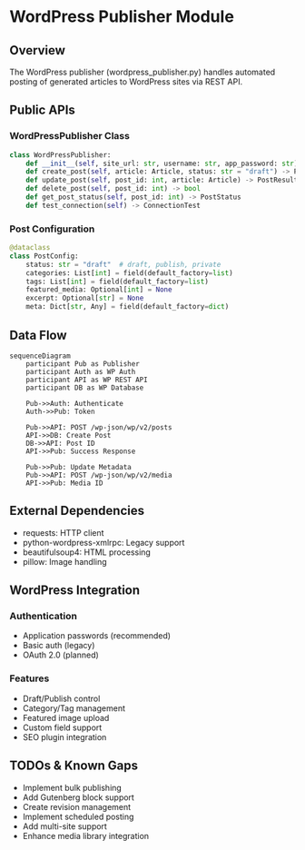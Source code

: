 # WordPress Publisher Module

## Overview

The WordPress publisher (wordpress_publisher.py) handles automated posting of generated articles to WordPress
sites via REST API.

## Public APIs

### WordPressPublisher Class

```python
class WordPressPublisher:
    def __init__(self, site_url: str, username: str, app_password: str)
    def create_post(self, article: Article, status: str = "draft") -> PostResult
    def update_post(self, post_id: int, article: Article) -> PostResult
    def delete_post(self, post_id: int) -> bool
    def get_post_status(self, post_id: int) -> PostStatus
    def test_connection(self) -> ConnectionTest
```

### Post Configuration

```python
@dataclass
class PostConfig:
    status: str = "draft"  # draft, publish, private
    categories: List[int] = field(default_factory=list)
    tags: List[int] = field(default_factory=list)
    featured_media: Optional[int] = None
    excerpt: Optional[str] = None
    meta: Dict[str, Any] = field(default_factory=dict)
```

## Data Flow

```mermaid
sequenceDiagram
    participant Pub as Publisher
    participant Auth as WP Auth
    participant API as WP REST API
    participant DB as WP Database

    Pub->>Auth: Authenticate
    Auth->>Pub: Token

    Pub->>API: POST /wp-json/wp/v2/posts
    API->>DB: Create Post
    DB->>API: Post ID
    API->>Pub: Success Response

    Pub->>Pub: Update Metadata
    Pub->>API: POST /wp-json/wp/v2/media
    API->>Pub: Media ID
```

## External Dependencies

- requests: HTTP client
- python-wordpress-xmlrpc: Legacy support
- beautifulsoup4: HTML processing
- pillow: Image handling

## WordPress Integration

### Authentication

- Application passwords (recommended)
- Basic auth (legacy)
- OAuth 2.0 (planned)

### Features

- Draft/Publish control
- Category/Tag management
- Featured image upload
- Custom field support
- SEO plugin integration

## TODOs & Known Gaps

- Implement bulk publishing
- Add Gutenberg block support
- Create revision management
- Implement scheduled posting
- Add multi-site support
- Enhance media library integration